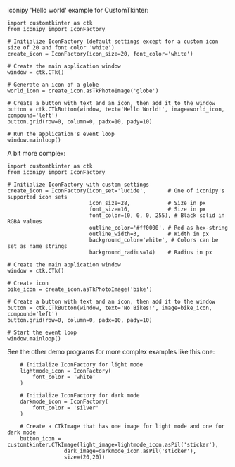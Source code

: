 iconipy 'Hello world' example for CustomTkinter:

    import customtkinter as ctk
    from iconipy import IconFactory
    
    # Initialize IconFactory (default settings except for a custom icon size of 20 and font color 'white')
    create_icon = IconFactory(icon_size=20, font_color='white')
    
    # Create the main application window
    window = ctk.CTk()
    
    # Generate an icon of a globe
    world_icon = create_icon.asTkPhotoImage('globe')
    
    # Create a button with text and an icon, then add it to the window
    button = ctk.CTkButton(window, text='Hello World!', image=world_icon, compound='left')
    button.grid(row=0, column=0, padx=10, pady=10)
    
    # Run the application's event loop
    window.mainloop()

A bit more complex:

    import customtkinter as ctk
    from iconipy import IconFactory
    
    # Initialize IconFactory with custom settings
    create_icon = IconFactory(icon_set='lucide',       # One of iconipy's supported icon sets 
                              icon_size=28,            # Size in px
                              font_size=16,            # Size in px  
                              font_color=(0, 0, 0, 255), # Black solid in RGBA values
                              outline_color='#ff0000', # Red as hex-string
                              outline_width=3,         # Width in px
                              background_color='white', # Colors can be set as name strings
                              background_radius=14)    # Radius in px
    
    # Create the main application window
    window = ctk.CTk()
    
    # Create icon
    bike_icon = create_icon.asTkPhotoImage('bike')
    
    # Create a button with text and an icon, then add it to the window
    button = ctk.CTkButton(window, text='No Bikes!', image=bike_icon, compound='left')
    button.grid(row=0, column=0, padx=10, pady=10)
    
    # Start the event loop
    window.mainloop()

See the other demo programs for more complex examples like this one:

        # Initialize IconFactory for light mode    
        lightmode_icon = IconFactory(
            font_color = 'white'
        )

        # Initialize IconFactory for dark mode
        darkmode_icon = IconFactory(
            font_color = 'silver'
        )

        # Create a CTkImage that has one image for light mode and one for dark mode
        button_icon = customtkinter.CTkImage(light_image=lightmode_icon.asPil('sticker'),
                      dark_image=darkmode_icon.asPil('sticker'),
                      size=(20,20))
